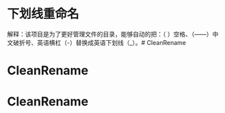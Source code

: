 # 下划线重命名

解释：该项目是为了更好管理文件的目录，能够自动的把：（ ）空格、（——）中文破折号、英语横杠（-）替换成英语下划线（_）。# CleanRename
# CleanRename
# CleanRename
